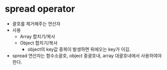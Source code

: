 # spread operator

- 괄호를 제거해주는 연산자
- 사용
    - Array 합치기/복사
    - Object 합치기/복사
        - object의 key값 중복이 발생하면 뒤에오는 key가 이김.
- spread 연산자는 함수소괄호, object 중괄호내, array 대괄호내에서 사용하여야 한다. 

